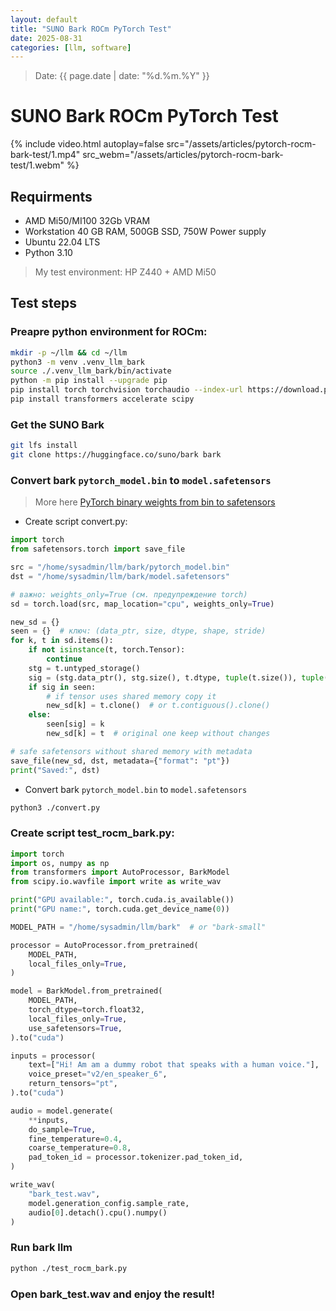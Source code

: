 ```yaml
---
layout: default
title: "SUNO Bark ROCm PyTorch Test"
date: 2025-08-31
categories: [llm, software]
---
```

> Date: {{ page.date | date: "%d.%m.%Y" }}
  
# SUNO Bark ROCm PyTorch Test

{% include video.html 
    autoplay=false
    src="/assets/articles/pytorch-rocm-bark-test/1.mp4" 
    src_webm="/assets/articles/pytorch-rocm-bark-test/1.webm" 
%}

## Requirments 
- AMD Mi50/MI100 32Gb VRAM
- Workstation 40 GB RAM, 500GB SSD, 750W Power supply 
- Ubuntu 22.04 LTS
- Python 3.10

> My test environment: HP Z440 + AMD Mi50

## Test steps

### Preapre python environment for ROCm:

```bash
mkdir -p ~/llm && cd ~/llm
python3 -m venv .venv_llm_bark
source ./.venv_llm_bark/bin/activate
python -m pip install --upgrade pip
pip install torch torchvision torchaudio --index-url https://download.pytorch.org/whl/rocm6.2
pip install transformers accelerate scipy
```

### Get the SUNO Bark

```bash
git lfs install
git clone https://huggingface.co/suno/bark bark
```

### Convert bark `pytorch_model.bin` to `model.safetensors`
> More here [PyTorch binary weights from bin to safetensors](/articles/issue-bin-to-safetensors.html)

- Create script convert.py:

```python
import torch
from safetensors.torch import save_file

src = "/home/sysadmin/llm/bark/pytorch_model.bin"
dst = "/home/sysadmin/llm/bark/model.safetensors"

# важно: weights_only=True (см. предупреждение torch)
sd = torch.load(src, map_location="cpu", weights_only=True)

new_sd = {}
seen = {}  # ключ: (data_ptr, size, dtype, shape, stride)
for k, t in sd.items():
    if not isinstance(t, torch.Tensor):
        continue
    stg = t.untyped_storage()
    sig = (stg.data_ptr(), stg.size(), t.dtype, tuple(t.size()), tuple(t.stride()))
    if sig in seen:
        # if tensor uses shared memory copy it
        new_sd[k] = t.clone()  # or t.contiguous().clone()
    else:
        seen[sig] = k
        new_sd[k] = t  # original one keep without changes

# safe safetensors without shared memory with metadata 
save_file(new_sd, dst, metadata={"format": "pt"})
print("Saved:", dst)
```
- Convert bark `pytorch_model.bin` to `model.safetensors`

```bash
python3 ./convert.py
```

### Create script test_rocm_bark.py:

```python
import torch
import os, numpy as np
from transformers import AutoProcessor, BarkModel
from scipy.io.wavfile import write as write_wav

print("GPU available:", torch.cuda.is_available())
print("GPU name:", torch.cuda.get_device_name(0))

MODEL_PATH = "/home/sysadmin/llm/bark"  # or "bark-small"

processor = AutoProcessor.from_pretrained(
    MODEL_PATH,
    local_files_only=True,
)

model = BarkModel.from_pretrained(
    MODEL_PATH,
    torch_dtype=torch.float32,
    local_files_only=True,
    use_safetensors=True,
).to("cuda")

inputs = processor(
    text=["Hi! Am am a dummy robot that speaks with a human voice."], 
    voice_preset="v2/en_speaker_6",
    return_tensors="pt",
).to("cuda")

audio = model.generate(
    **inputs,
    do_sample=True,
    fine_temperature=0.4,
    coarse_temperature=0.8,
    pad_token_id = processor.tokenizer.pad_token_id,
)

write_wav(
    "bark_test.wav", 
    model.generation_config.sample_rate, 
    audio[0].detach().cpu().numpy()
)
```

### Run bark llm

```bash
python ./test_rocm_bark.py
```

### Open bark_test.wav and enjoy the result!
